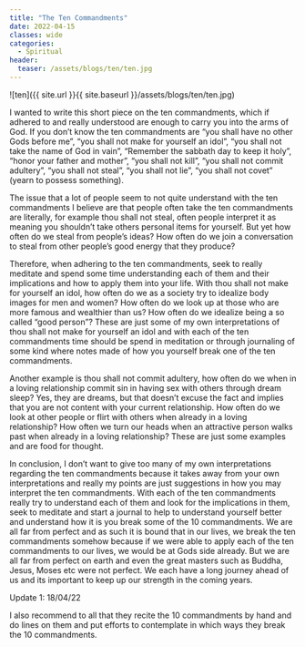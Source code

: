 ```yaml
---
title: "The Ten Commandments"
date: 2022-04-15
classes: wide
categories:
  - Spiritual
header: 
  teaser: /assets/blogs/ten/ten.jpg 
---
```


![ten]({{ site.url }}{{ site.baseurl }}/assets/blogs/ten/ten.jpg) 

I wanted to write this short piece on the ten commandments, which if adhered to and really understood are enough to carry you into the arms of God. If you don’t know the ten commandments are “you shall have no other Gods before me”, “you shall not make for yourself an idol”, “you shall not take the name of God in vain”, “Remember the sabbath day to keep it holy”, “honor your father and mother”, “you shall not kill”, “you shall not commit adultery”, “you shall not steal”, “you shall not lie”, “you shall not covet” (yearn to possess something).

The issue that a lot of people seem to not quite understand with the ten commandments I believe are that people often take the ten commandments are literally, for example thou shall not steal, often people interpret it as meaning you shouldn’t take others personal items for yourself. But yet how often do we steal from people’s ideas? How often do we join a conversation to steal from other people’s good energy that they produce? 

Therefore, when adhering to the ten commandments, seek to really meditate and spend some time understanding each of them and their implications and how to apply them into your life. With thou shall not make for yourself an idol, how often do we as a society try to idealize body images for men and women? How often do we look up at those who are more famous and wealthier than us? How often do we idealize being a so called “good person”? These are just some of my own interpretations of thou shall not make for yourself an idol and with each of the ten commandments time should be spend in meditation or through journaling of some kind where notes made of how you yourself break one of the ten commandments.

Another example is thou shall not commit adultery, how often do we when in a loving relationship commit sin in having sex with others through dream sleep? Yes, they are dreams, but that doesn’t excuse the fact and implies that you are not content with your current relationship. How often do we look at other people or flirt with others when already in a loving relationship? How often we turn our heads when an attractive person walks past when already in a loving relationship? These are just some examples and are food for thought.

In conclusion, I don’t want to give too many of my own interpretations regarding the ten commandments because it takes away from your own interpretations and really my points are just suggestions in how you may interpret the ten commandments. With each of the ten commandments really try to understand each of them and look for the implications in them, seek to meditate and start a journal to help to understand yourself better and understand how it is you break some of the 10 commandments. We are all far from perfect and as such it is bound that in our lives, we break the ten commandments somehow because if we were able to apply each of the ten commandments to our lives, we would be at Gods side already. But we are all far from perfect on earth and even the great masters such as Buddha, Jesus, Moses etc were not perfect. We each have a long journey ahead of us and its important to keep up our strength in the coming years.

Update 1: 18/04/22

I also recommend to all that they recite the 10 commandments by hand and do lines on them and put efforts to contemplate in which ways they break the 10 commandments.
